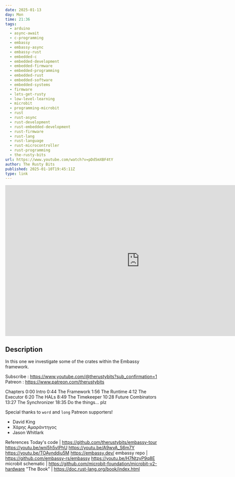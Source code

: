 ```yaml
---
date: 2025-01-13
day: Mon
time: 21:36
tags:
  - arduino
  - async-await
  - c-programming
  - embassy
  - embassy-async
  - embassy-rust
  - embedded-c
  - embedded-development
  - embedded-firmware
  - embedded-programming
  - embedded-rust
  - embedded-software
  - embedded-systems
  - firmware
  - lets-get-rusty
  - low-level-learning
  - microbit
  - programming-microbit
  - rust
  - rust-async
  - rust-development
  - rust-embedded-development
  - rust-firmware
  - rust-lang
  - rust-language
  - rust-microcontroller
  - rust-programming
  - the-rusty-bits
url: https://www.youtube.com/watch?v=pDd5mXBF4tY
author: The Rusty Bits
published: 2025-01-10T19:45:11Z
type: link
---
```


<iframe width="854" height="480" src="https://www.youtube.com/embed/pDd5mXBF4tY" frameborder="0" allowfullscreen></iframe>

## Description
In this one we investigate some of the crates within the Embassy framework.

Subscribe : https://www.youtube.com/@therustybits?sub_confirmation=1
Patreon : https://www.patreon.com/therustybits

Chapters
0:00 Intro
0:44 The Framework
1:56 The Runtime
4:12 The Executor
6:20 The HALs
8:49 The Timekeeper
10:28 Future Combinators
13:27 The Synchronizer
18:35 Do the things... plz

Special thanks to `word` and `long` Patreon supporters!
- David King
- Χάρης Αμαράντηγος
- Jason Whitlark

References
Today's code | https://github.com/therustybits/embassy-tour
https://youtu.be/wni5h5vIPhU
https://youtu.be/A9wvA_S6m7Y
https://youtu.be/TOAynddiu5M
https://embassy.dev/
embassy repo | https://github.com/embassy-rs/embassy
https://youtu.be/H7NtzyP9q8E
microbit schematic | https://github.com/microbit-foundation/microbit-v2-hardware
"The Book" | https://doc.rust-lang.org/book/index.html